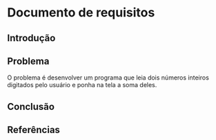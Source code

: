 # Documento de requisitos

## Introdução

## Problema
O problema é desenvolver um programa que leia dois números inteiros digitados pelo usuário e ponha na tela a soma deles.

## Conclusão

## Referências
